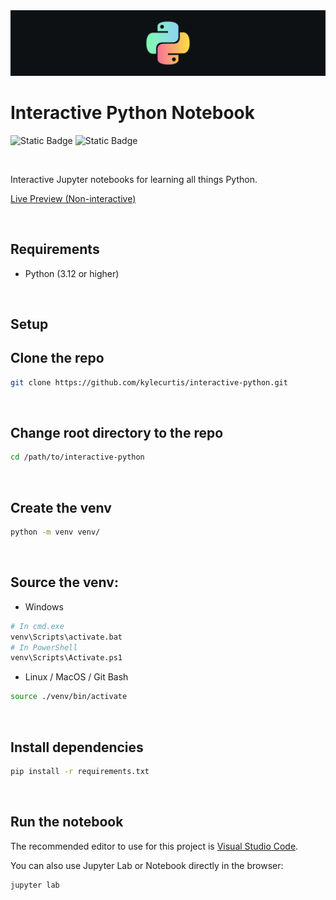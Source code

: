 <img src="https://github.com/kylecurtis/interactive-python/blob/main/images/python-bg.jpeg?raw=true">

# Interactive Python Notebook

![Static Badge](https://img.shields.io/badge/Python_Version-3.12+-yellow) ![Static Badge](https://img.shields.io/badge/Work_In_Progress-WIP-orange)

<br>

Interactive Jupyter notebooks for learning all things Python.

[Live Preview (Non-interactive)](https://github.com/kylecurtis/interactive-python/blob/main/notebook.ipynb)


<br>

## Requirements

- Python (3.12 or higher)

<br>

## Setup

## Clone the repo

```bash
git clone https://github.com/kylecurtis/interactive-python.git
```

<br>

## Change root directory to the repo

```bash
cd /path/to/interactive-python
```

<br>

## Create the venv

```bash
python -m venv venv/
```

<br>

## Source the venv:

- Windows
 
```bash
# In cmd.exe
venv\Scripts\activate.bat
# In PowerShell
venv\Scripts\Activate.ps1
```

- Linux / MacOS / Git Bash 
```bash
source ./venv/bin/activate
```

<br>

## Install dependencies

```bash
pip install -r requirements.txt
```

<br>

## Run the notebook

The recommended editor to use for this project is [Visual Studio Code](https://code.visualstudio.com/).

You can also use Jupyter Lab or Notebook directly in the browser:

```bash
jupyter lab
```

